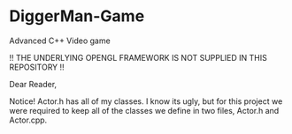 # DiggerMan-Game
Advanced C++ Video game

!! THE UNDERLYING OPENGL FRAMEWORK IS NOT SUPPLIED IN THIS REPOSITORY !!

Dear Reader,

Notice! Actor.h has all of my classes. I know its ugly, but for this project we were required to keep all of the classes we define in two files, Actor.h and Actor.cpp. 




  

